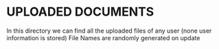 # UPLOADED DOCUMENTS

In this directory we can find all the uploaded files of any user (none user information is stored) File Names are randomly generated on update
